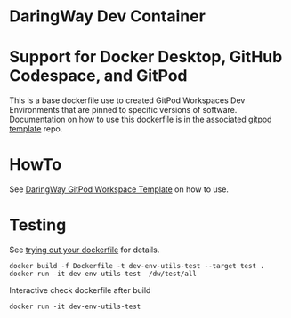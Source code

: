 # DaringWay Dev Container
# Support for Docker Desktop, GitHub Codespace, and GitPod

This is a base dockerfile use to created GitPod Workspaces Dev Environments that are pinned to specific versions of software.  Documentation on how to use this dockerfile is in the associated [gitpod template](https://github.com/daringway/gitpod-template) repo.

# HowTo 

See [DaringWay GitPod Workspace Template](https://github.com/daringway/gitpod-template) on how to use.

# Testing
See [trying out your dockerfile](https://www.gitpod.io/docs/config-docker) for details.
```
docker build -f Dockerfile -t dev-env-utils-test --target test .
docker run -it dev-env-utils-test  /dw/test/all
```

Interactive check dockerfile after build
```
docker run -it dev-env-utils-test
```

